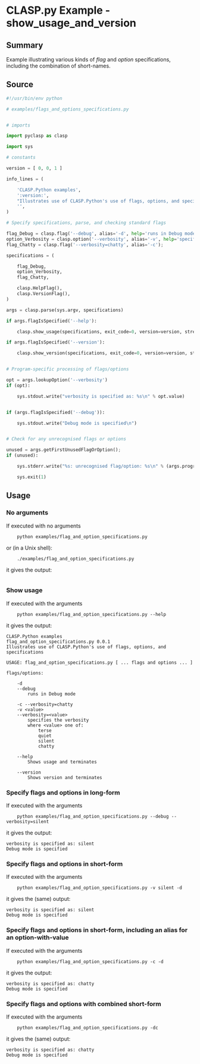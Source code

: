 # CLASP.py Example - **show_usage_and_version**

## Summary

Example illustrating various kinds of *flag* and *option* specifications, including the combination of short-names.

## Source

```python
#!/usr/bin/env python

# examples/flags_and_options_specifications.py


# imports

import pyclasp as clasp

import sys

# constants

version = [ 0, 0, 1 ]

info_lines = (

    'CLASP.Python examples',
    ':version:',
    "Illustrates use of CLASP.Python's use of flags, options, and specifications",
    '',
)

# Specify specifications, parse, and checking standard flags

flag_Debug = clasp.flag('--debug', alias='-d', help='runs in Debug mode');
option_Verbosity = clasp.option('--verbosity', alias='-v', help='specifies the verbosity', values=[ 'terse', 'quiet', 'silent', 'chatty' ]);
flag_Chatty = clasp.flag('--verbosity=chatty', alias='-c');

specifications = (

    flag_Debug,
    option_Verbosity,
    flag_Chatty,

    clasp.HelpFlag(),
    clasp.VersionFlag(),
)

args = clasp.parse(sys.argv, specifications)

if args.flagIsSpecified('--help'):

    clasp.show_usage(specifications, exit_code=0, version=version, stream=sys.stdout, info_lines = info_lines)

if args.flagIsSpecified('--version'):

    clasp.show_version(specifications, exit_code=0, version=version, stream=sys.stdout)


# Program-specific processing of flags/options

opt = args.lookupOption('--verbosity')
if (opt):

    sys.stdout.write("verbosity is specified as: %s\n" % opt.value)


if (args.flagIsSpecified('--debug')):

    sys.stdout.write("Debug mode is specified\n")


# Check for any unrecognised flags or options

unused = args.getFirstUnusedFlagOrOption();
if (unused):

    sys.stderr.write("%s: unrecognised flag/option: %s\n" % (args.program_name, unused))

    sys.exit(1)
```

## Usage

### No arguments

If executed with no arguments

```
    python examples/flag_and_option_specifications.py
```

or (in a Unix shell):

```
    ./examples/flag_and_option_specifications.py
```

it gives the output:

```
```

### Show usage

If executed with the arguments

```
    python examples/flag_and_option_specifications.py --help
```

it gives the output:

```
CLASP.Python examples
flag_and_option_specifications.py 0.0.1
Illustrates use of CLASP.Python's use of flags, options, and specifications

USAGE: flag_and_option_specifications.py [ ... flags and options ... ]

flags/options:

	-d
	--debug
		runs in Debug mode

	-c --verbosity=chatty
	-v <value>
	--verbosity=<value>
		specifies the verbosity
		where <value> one of:
			terse
			quiet
			silent
			chatty

	--help
		Shows usage and terminates

	--version
		Shows version and terminates
```

### Specify flags and options in long-form

If executed with the arguments

```
    python examples/flag_and_option_specifications.py --debug --verbosity=silent
```

it gives the output:

```
verbosity is specified as: silent
Debug mode is specified
```

### Specify flags and options in short-form

If executed with the arguments

```
    python examples/flag_and_option_specifications.py -v silent -d
```

it gives the (same) output:

```
verbosity is specified as: silent
Debug mode is specified
```

### Specify flags and options in short-form, including an alias for an option-with-value

If executed with the arguments

```
    python examples/flag_and_option_specifications.py -c -d
```

it gives the output:

```
verbosity is specified as: chatty
Debug mode is specified
```

### Specify flags and options with combined short-form

If executed with the arguments

```
    python examples/flag_and_option_specifications.py -dc
```

it gives the (same) output:

```
verbosity is specified as: chatty
Debug mode is specified
```


